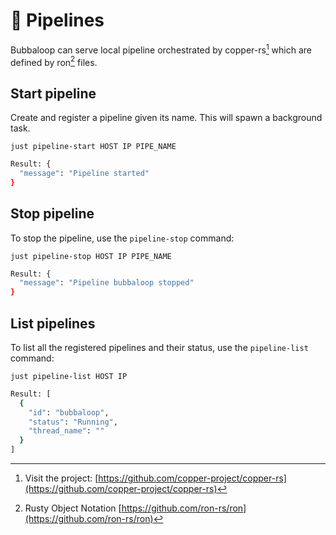 # 🍰 Pipelines

Bubbaloop can serve local pipeline orchestrated by copper-rs[^1] which are defined by ron[^2] files.

## Start pipeline

Create and register a pipeline given its name. This will spawn a background task.

```
just pipeline-start HOST IP PIPE_NAME
```

```bash
Result: {
  "message": "Pipeline started"
}
```

## Stop pipeline

To stop the pipeline, use the `pipeline-stop` command:

```
just pipeline-stop HOST IP PIPE_NAME
```

```bash
Result: {
  "message": "Pipeline bubbaloop stopped"
}
```

## List pipelines

To list all the registered pipelines and their status, use the `pipeline-list` command:

```
just pipeline-list HOST IP
```

```bash
Result: [
  {
    "id": "bubbaloop",
    "status": "Running",
    "thread_name": ""
  }
]
```

[^1]: Visit the project: [https://github.com/copper-project/copper-rs](https://github.com/copper-project/copper-rs)

[^2]: Rusty Object Notation [https://github.com/ron-rs/ron](https://github.com/ron-rs/ron)
